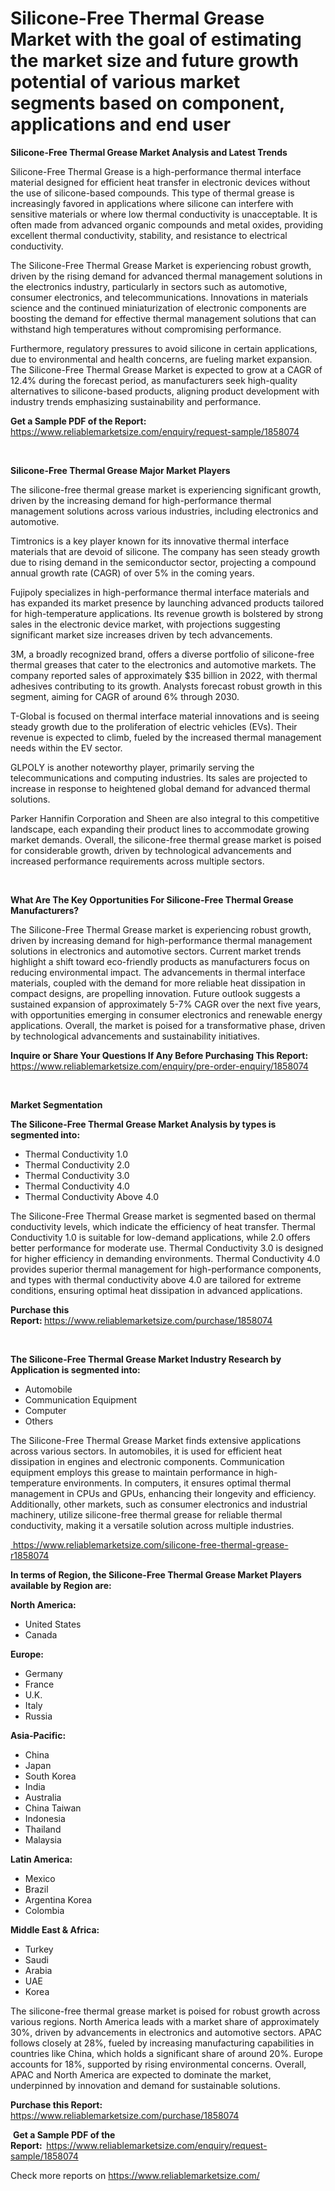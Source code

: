 <p><h1>Silicone-Free Thermal Grease Market with the goal of estimating the market size and future growth potential of various market segments based on component, applications and end user</h1></p><p><strong>Silicone-Free Thermal Grease Market Analysis and Latest Trends</strong></p>
<p><p>Silicone-Free Thermal Grease is a high-performance thermal interface material designed for efficient heat transfer in electronic devices without the use of silicone-based compounds. This type of thermal grease is increasingly favored in applications where silicone can interfere with sensitive materials or where low thermal conductivity is unacceptable. It is often made from advanced organic compounds and metal oxides, providing excellent thermal conductivity, stability, and resistance to electrical conductivity.</p><p>The Silicone-Free Thermal Grease Market is experiencing robust growth, driven by the rising demand for advanced thermal management solutions in the electronics industry, particularly in sectors such as automotive, consumer electronics, and telecommunications. Innovations in materials science and the continued miniaturization of electronic components are boosting the demand for effective thermal management solutions that can withstand high temperatures without compromising performance.</p><p>Furthermore, regulatory pressures to avoid silicone in certain applications, due to environmental and health concerns, are fueling market expansion. The Silicone-Free Thermal Grease Market is expected to grow at a CAGR of 12.4% during the forecast period, as manufacturers seek high-quality alternatives to silicone-based products, aligning product development with industry trends emphasizing sustainability and performance.</p></p>
<p><strong>Get a Sample PDF of the Report:&nbsp;</strong> <a href="https://www.reliablemarketsize.com/enquiry/request-sample/1858074?utm_campaign=1167&utm_medium=2&utm_source=Github&utm_content=ia&utm_term=03022025&utm_id=silicone-free-thermal-grease">https://www.reliablemarketsize.com/enquiry/request-sample/1858074</a></p>
<p>&nbsp;</p>
<p><strong>Silicone-Free Thermal Grease Major Market Players</strong></p>
<p><p>The silicone-free thermal grease market is experiencing significant growth, driven by the increasing demand for high-performance thermal management solutions across various industries, including electronics and automotive.</p><p>Timtronics is a key player known for its innovative thermal interface materials that are devoid of silicone. The company has seen steady growth due to rising demand in the semiconductor sector, projecting a compound annual growth rate (CAGR) of over 5% in the coming years.</p><p>Fujipoly specializes in high-performance thermal interface materials and has expanded its market presence by launching advanced products tailored for high-temperature applications. Its revenue growth is bolstered by strong sales in the electronic device market, with projections suggesting significant market size increases driven by tech advancements.</p><p>3M, a broadly recognized brand, offers a diverse portfolio of silicone-free thermal greases that cater to the electronics and automotive markets. The company reported sales of approximately $35 billion in 2022, with thermal adhesives contributing to its growth. Analysts forecast robust growth in this segment, aiming for CAGR of around 6% through 2030.</p><p>T-Global is focused on thermal interface material innovations and is seeing steady growth due to the proliferation of electric vehicles (EVs). Their revenue is expected to climb, fueled by the increased thermal management needs within the EV sector.</p><p>GLPOLY is another noteworthy player, primarily serving the telecommunications and computing industries. Its sales are projected to increase in response to heightened global demand for advanced thermal solutions.</p><p>Parker Hannifin Corporation and Sheen are also integral to this competitive landscape, each expanding their product lines to accommodate growing market demands. Overall, the silicone-free thermal grease market is poised for considerable growth, driven by technological advancements and increased performance requirements across multiple sectors.</p></p>
<p>&nbsp;</p>
<p><strong>What Are The Key Opportunities For Silicone-Free Thermal Grease Manufacturers?</strong></p>
<p><p>The Silicone-Free Thermal Grease market is experiencing robust growth, driven by increasing demand for high-performance thermal management solutions in electronics and automotive sectors. Current market trends highlight a shift toward eco-friendly products as manufacturers focus on reducing environmental impact. The advancements in thermal interface materials, coupled with the demand for more reliable heat dissipation in compact designs, are propelling innovation. Future outlook suggests a sustained expansion of approximately 5-7% CAGR over the next five years, with opportunities emerging in consumer electronics and renewable energy applications. Overall, the market is poised for a transformative phase, driven by technological advancements and sustainability initiatives.</p></p>
<p><strong>Inquire or Share Your Questions If Any Before Purchasing This Report:</strong> <a href="https://www.reliablemarketsize.com/enquiry/pre-order-enquiry/1858074?utm_campaign=1167&utm_medium=2&utm_source=Github&utm_content=ia&utm_term=03022025&utm_id=silicone-free-thermal-grease">https://www.reliablemarketsize.com/enquiry/pre-order-enquiry/1858074</a></p>
<p>&nbsp;</p>
<p><strong>Market Segmentation</strong></p>
<p><strong>The Silicone-Free Thermal Grease Market Analysis by types is segmented into:</strong></p>
<p><ul><li>Thermal Conductivity 1.0</li><li>Thermal Conductivity 2.0</li><li>Thermal Conductivity 3.0</li><li>Thermal Conductivity 4.0</li><li>Thermal Conductivity Above 4.0</li></ul></p>
<p><p>The Silicone-Free Thermal Grease market is segmented based on thermal conductivity levels, which indicate the efficiency of heat transfer. Thermal Conductivity 1.0 is suitable for low-demand applications, while 2.0 offers better performance for moderate use. Thermal Conductivity 3.0 is designed for higher efficiency in demanding environments. Thermal Conductivity 4.0 provides superior thermal management for high-performance components, and types with thermal conductivity above 4.0 are tailored for extreme conditions, ensuring optimal heat dissipation in advanced applications.</p></p>
<p><strong>Purchase this Report:&nbsp;</strong><a href="https://www.reliablemarketsize.com/purchase/1858074?utm_campaign=1167&utm_medium=2&utm_source=Github&utm_content=ia&utm_term=03022025&utm_id=silicone-free-thermal-grease">https://www.reliablemarketsize.com/purchase/1858074</a></p>
<p>&nbsp;</p>
<p><strong>The Silicone-Free Thermal Grease Market Industry Research by Application is segmented into:</strong></p>
<p><ul><li>Automobile</li><li>Communication Equipment</li><li>Computer</li><li>Others</li></ul></p>
<p><p>The Silicone-Free Thermal Grease Market finds extensive applications across various sectors. In automobiles, it is used for efficient heat dissipation in engines and electronic components. Communication equipment employs this grease to maintain performance in high-temperature environments. In computers, it ensures optimal thermal management in CPUs and GPUs, enhancing their longevity and efficiency. Additionally, other markets, such as consumer electronics and industrial machinery, utilize silicone-free thermal grease for reliable thermal conductivity, making it a versatile solution across multiple industries.</p></p>
<p><a href="https://www.reliablemarketsize.com/silicone-free-thermal-grease-r1858074?utm_campaign=1167&utm_medium=2&utm_source=Github&utm_content=ia&utm_term=03022025&utm_id=silicone-free-thermal-grease">&nbsp;https://www.reliablemarketsize.com/silicone-free-thermal-grease-r1858074</a></p>
<p><strong>In terms of Region, the Silicone-Free Thermal Grease Market Players available by Region are:</strong></p>
<p>
    <p> <strong> North America: </strong>
        <ul>
            <li>United States</li>
            <li>Canada</li>
        </ul>
        </p> 
    <p> <strong> Europe: </strong>
        <ul>
            <li>Germany</li>
            <li>France</li>
            <li>U.K.</li>
            <li>Italy</li>
            <li>Russia</li>
        </ul>
        </p> 
    <p> <strong> Asia-Pacific: </strong>
        <ul>
            <li>China</li>
            <li>Japan</li>
            <li>South Korea</li>
            <li>India</li>
            <li>Australia</li>
            <li>China Taiwan</li>
            <li>Indonesia</li>
            <li>Thailand</li>
            <li>Malaysia</li>
        </ul>
        </p> 
    <p> <strong> Latin America: </strong>
        <ul>
            <li>Mexico</li>
            <li>Brazil</li>
            <li>Argentina Korea</li>
            <li>Colombia</li>
        </ul>
        </p> 
    <p> <strong> Middle East & Africa: </strong>
        <ul>
            <li>Turkey</li>
            <li>Saudi</li>
            <li>Arabia</li>
            <li>UAE</li>
            <li>Korea</li>
        </ul>
    </p>
    </p>
<p><p>The silicone-free thermal grease market is poised for robust growth across various regions. North America leads with a market share of approximately 30%, driven by advancements in electronics and automotive sectors. APAC follows closely at 28%, fueled by increasing manufacturing capabilities in countries like China, which holds a significant share of around 20%. Europe accounts for 18%, supported by rising environmental concerns. Overall, APAC and North America are expected to dominate the market, underpinned by innovation and demand for sustainable solutions.</p></p>
<p><strong>Purchase this Report: </strong><a href="https://www.reliablemarketsize.com/purchase/1858074?utm_campaign=1167&utm_medium=2&utm_source=Github&utm_content=ia&utm_term=03022025&utm_id=silicone-free-thermal-grease">https://www.reliablemarketsize.com/purchase/1858074</a></p>
<p>&nbsp;<strong>Get a Sample PDF of the Report:&nbsp;&nbsp;</strong><a href="https://www.reliablemarketsize.com/enquiry/request-sample/1858074?utm_campaign=1167&utm_medium=2&utm_source=Github&utm_content=ia&utm_term=03022025&utm_id=silicone-free-thermal-grease">https://www.reliablemarketsize.com/enquiry/request-sample/1858074</a></p>
<p><strong></strong></p>
<p>Check more reports on <a href="https://www.reliablemarketsize.com/?utm_campaign=1167&utm_medium=2&utm_source=Github&utm_content=ia&utm_term=03022025&utm_id=silicone-free-thermal-grease">https://www.reliablemarketsize.com/</a></p>